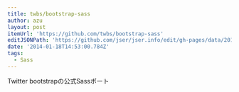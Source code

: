 ```yaml
---
title: twbs/bootstrap-sass
author: azu
layout: post
itemUrl: 'https://github.com/twbs/bootstrap-sass'
editJSONPath: 'https://github.com/jser/jser.info/edit/gh-pages/data/2014/01/index.json'
date: '2014-01-18T14:53:00.784Z'
tags:
  - Sass
---
```

Twitter bootstrapの公式Sassポート
